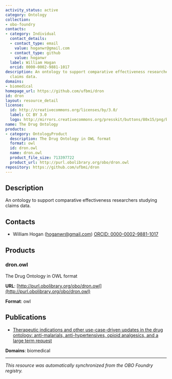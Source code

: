 ```yaml
---
activity_status: active
category: Ontology
collection:
- obo-foundry
contacts:
- category: Individual
  contact_details:
  - contact_type: email
    value: hoganwr@gmail.com
  - contact_type: github
    value: hoganwr
  label: William Hogan
  orcid: 0000-0002-9881-1017
description: An ontology to support comparative effectiveness researchers studying
  claims data.
domains:
- biomedical
homepage_url: https://github.com/ufbmi/dron
id: dron
layout: resource_detail
license:
  id: http://creativecommons.org/licenses/by/3.0/
  label: CC BY 3.0
  logo: http://mirrors.creativecommons.org/presskit/buttons/80x15/png/by.png
name: The Drug Ontology
products:
- category: OntologyProduct
  description: The Drug Ontology in OWL format
  format: owl
  id: dron.owl
  name: dron.owl
  product_file_size: 713397722
  product_url: http://purl.obolibrary.org/obo/dron.owl
repository: https://github.com/ufbmi/dron
---
```

## Description

An ontology to support comparative effectiveness researchers studying claims data.

## Contacts

- William Hogan (hoganwr@gmail.com) [ORCID: 0000-0002-9881-1017](https://orcid.org/0000-0002-9881-1017)

## Products

### dron.owl

The Drug Ontology in OWL format

**URL**: [http://purl.obolibrary.org/obo/dron.owl](http://purl.obolibrary.org/obo/dron.owl)

**Format**: owl

## Publications

- [Therapeutic indications and other use-case-driven updates in the drug ontology: anti-malarials, anti-hypertensives, opioid analgesics, and a large term request](https://doi.org/10.1186/s13326-017-0121-5)

**Domains**: biomedical

---

*This resource was automatically synchronized from the OBO Foundry registry.*